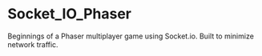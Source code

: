 # Socket_IO_Phaser
Beginnings of a Phaser multiplayer game using Socket.io. Built to minimize network traffic.
